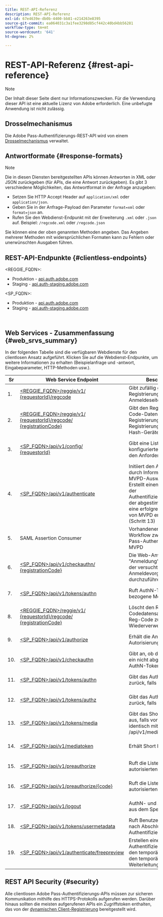 ```yaml
---
title: REST-API-Referenz
description: REST-API-Referenz
exl-id: 67e4639e-db0b-4400-bb81-e214263e8395
source-git-commit: ea064031c3a1fee3298d85cf442c40bd4bb56281
workflow-type: tm+mt
source-wordcount: '641'
ht-degree: 2%

---
```


# REST-API-Referenz {#rest-api-reference}

>[!NOTE]
>
>Der Inhalt dieser Seite dient nur Informationszwecken. Für die Verwendung dieser API ist eine aktuelle Lizenz von Adobe erforderlich. Eine unbefugte Anwendung ist nicht zulässig.

## Drosselmechanismus

Die Adobe Pass-Authentifizierungs-REST-API wird von einem [Drosselmechanismus](/help/authentication/throttling-mechanism.md) verwaltet.

## Antwortformate {#response-formats}


>[!NOTE]
>
> Die in diesen Diensten bereitgestellten APIs können Antworten in XML oder JSON zurückgeben (für APIs, die eine Antwort zurückgeben). Es gibt 3 verschiedene Möglichkeiten, das Antwortformat in der Anfrage anzugeben:
>
>* Setzen Sie HTTP Accept Header auf `application/xml` oder `application/json`.
>* Geben Sie in der Anfrage-Payload den Parameter `format=xml` oder `format=json` an.
>* Rufen Sie den Webdienst-Endpunkt mit der Erweiterung `.xml` oder `.json` auf. Beispiel: `/regcode.xml` oder `/regcode.json`
>
>Sie können eine der oben genannten Methoden angeben. Das Angeben mehrerer Methoden mit widersprüchlichen Formaten kann zu Fehlern oder unerwünschten Ausgaben führen.

## REST-API-Endpunkte {#clientless-endpoints}

&lt;REGGIE_FQDN>:

* Produktion - [api.auth.adobe.com](http://api.auth.adobe.com/)
* Staging - [api.auth-staging.adobe.com](http://api.auth-staging.adobe.com/)

&lt;SP_FQDN>:

* Produktion - [api.auth.adobe.com](http://api.auth.adobe.com/)
* Staging - [api.auth-staging.adobe.com](http://api.auth-staging.adobe.com/)

</br>


## Web Services - Zusammenfassung {#web_srvs_summary}

In der folgenden Tabelle sind die verfügbaren Webdienste für den clientlosen Ansatz aufgeführt. Klicken Sie auf die Webdienst-Endpunkte, um weitere Informationen zu erhalten (Beispielanfrage und -antwort, Eingabeparameter, HTTP-Methoden usw.).


| Sr | Web Service Endpoint | Beschreibung | <!--[Diag.  </br>Ref](http://tve.helpdocsonline.com/api-reference-v2-test#illustration)-->. | gehostet bei | aufgerufen von |
| --- | --- | --- | --- | --- | --- |
| 1. | [&lt;REGGIE_FQDN>/reggie/v1/ </br> {requestorId}/regcode](/help/authentication/registration-code-request.md) | Gibt zufällig generierten Registrierungs-Code und Anmeldeseiten-URI zurück | 2 | Adobe </br>Reg-Code-Dienst | Smart Device |
| 2. | [&lt;REGGIE_FQDN>/reggie/v1/ </br> {requestorId}/regcode/ </br> {registrationCode}](/help/authentication/return-registration-record.md) | Gibt den Registrierungs-Code-Datensatz mit Registrierungs-Code-UUID, Registrierungs-Code und Hash-Geräte-ID zurück | 8 | Adobe </br>Reg-Code-Dienst | Adobe Pass-Authentifizierung |
| 3. | [&lt;SP_FQDN>/api/v1/config/ </br> {requestorId}](/help/authentication/provide-mvpd-list.md) | Gibt eine Liste der konfigurierten MVPDs für den Anforderer zurück | 5 | Adobe </br>Adobe Pass </br>authentication </br>service | Anmelden </br>Web </br>App |
| 4. | [&lt;SP_FQDN>/api/v1/authenticate](/help/authentication/initiate-authentication.md) | Initiiert den AuthN-Prozess durch Information zum MVPD-Auswahlereignis. Erstellt einen Datensatz in der Authentifizierungsdatenbank, der abgestimmt wird, wenn eine erfolgreiche Antwort von MVPD empfangen wird (Schritt 13) | 7 | Adobe </br>Adobe Pass </br>authentication </br>service | Anmelden </br>Web </br>App |
| 5. | SAML Assertion Consumer | Vorhandener SAML-Workflow zwischen Adobe Pass-Authentifizierung und MVPD | 13 | Adobe Pass </br>authentication </br>-Dienst | Adobe Pass-Authentifizierung |
| 6. | [&lt;SP_FQDN>/api/v1/checkauthn/ </br> {registrationCode}](/help/authentication/check-authentication-flow-by-second-screen-web-app.md) | Die Web-Anwendung &quot;Anmeldung&quot;kann prüfen, ob der versucht wurde, den Anmeldevorgang erfolgreich durchzuführen |     | Adobe Pass </br>Authentifizierung   </br>-Dienst | Anmelden   </br> Web   </br> App |
| 7. | [&lt;SP_FQDN>/api/v1/tokens/authn](/help/authentication/retrieve-authentication-token.md) | Ruft AuthN-Token-bezogene Metadaten ab | 15 | Adobe Pass </br>authentication </br>-Dienst | Smart Device |
| 8. | [&lt;REGGIE_FQDN>/reggie/v1/ </br> {requestorId}/regcode/ </br> {registrationCode}](/help/authentication/delete-registration-record.md) | Löscht den Reg-Codedatensatz und gibt den Reg-Code zur Wiederverwendung frei | 16 | Adobe </br>Reg-Code-Dienst | Adobe Pass-Authentifizierung |
| 9. | [&lt;SP_FQDN>/api/v1/authorize](/help/authentication/initiate-authorization.md) | Erhält die Antwort auf die Autorisierung. | 17 | Adobe Pass </br>authentication </br>-Dienst | Smart Device |
| 10. | [&lt;SP_FQDN>/api/v1/checkauthn](/help/authentication/check-authentication-token.md) | Gibt an, ob das Gerät über ein nicht abgelaufenes AuthN-Token verfügt. |     | Adobe Pass </br>authentication </br>-Dienst | Smart Device |
| 11. | [&lt;SP_FQDN>/api/v1/tokens/authn](/help/authentication/retrieve-authentication-token.md) | Gibt das AuthN-Token zurück, falls gefunden. |     | Adobe Pass </br>authentication </br>-Dienst | Smart Device |
| 12. | [&lt;SP_FQDN>/api/v1/tokens/authz](/help/authentication/retrieve-authorization-token.md) | Gibt das AuthZ-Token zurück, falls gefunden. |     | Adobe Pass </br>authentication </br>-Dienst | Smart Device |
| 13. | [&lt;SP_FQDN>/api/v1/tokens/media](/help/authentication/obtain-short-media-token.md) | Gibt das Short Media Token aus, falls vorhanden - identisch mit /api/v1/mediatoken |     | Adobe Pass </br>authentication </br>-Dienst | Smart Device |
| 14. | [&lt;SP_FQDN>/api/v1/mediatoken](/help/authentication/obtain-short-media-token.md) | Erhält Short Media Token |     | Adobe Pass </br>authentication </br>-Dienst | Smart Device |
| 15. | [&lt;SP_FQDN>/api/v1/preauthorize](/help/authentication/retrieve-list-of-preauthorized-resources.md) | Ruft die Liste der vorab autorisierten Ressource ab |     | Adobe Pass </br>authentication </br>-Dienst | Smart Device |
| 16. | [&lt;SP_FQDN>/api/v1/preauthorize/{code}](/help/authentication/retrieve-list-of-preauthorized-resources-by-second-screen-web-app.md) | Ruft die Liste der vorab autorisierten Ressourcen ab |     | Adobe Pass </br>authentication </br>-Dienst | Webanwendung anmelden |
| 17. | [&lt;SP_FQDN>/api/v1/logout](/help/authentication/initiate-logout.md) | AuthN- und AuthZ-Token aus dem Speicher entfernen |     | Adobe Pass </br>Authentifizierung   </br>-Dienst | Smart Device |
| 18. | [&lt;SP_FQDN>/api/v1/tokens/usermetadata](/help/authentication/user-metadata.md) | Ruft Benutzermetadaten nach Abschluss des Authentifizierungsflusses ab | Nicht zutreffend | Nicht zutreffend | Smart Device |
| 19. | [&lt;SP_FQDN>/api/v1/authenticate/freepreview](/help/authentication/free-preview-for-temp-pass-and-promotional-temp-pass.md) | Erstellen eines Authentifizierungstokens für den temporären Pass oder den temporären Weiterleitungs-Pass | Nicht zutreffend | Adobe Pass </br>authentication </br>-Dienst | Smart Device |


## REST API Security {#security}

Alle clientlosen Adobe Pass-Authentifizierungs-APIs müssen zur sicheren Kommunikation mithilfe des HTTPS-Protokolls aufgerufen werden. Darüber hinaus sollten die meisten aufgerufenen APIs ein Zugriffstoken enthalten, das von der [dynamischen Client-Registrierung](/help/authentication/dynamic-client-registration.md) bereitgestellt wird.
